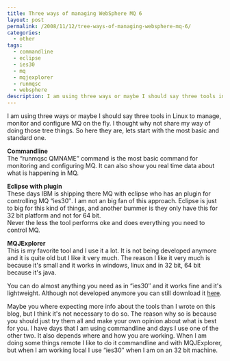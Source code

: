 ```yaml
---
title: Three ways of managing WebSphere MQ 6
layout: post
permalink: /2008/11/12/tree-ways-of-managing-websphere-mq-6/
categories:
  - other
tags:
  - commandline
  - eclipse
  - ies30
  - mq
  - mqjexplorer
  - runmqsc
  - websphere
description: I am using three ways or maybe I should say three tools in Linux to manage, monitor and configure MQ on the fly. I thought why not share my way of doing those tree things. So here they are, lets start with the most basic and standard one.
---
```

I am using three ways or maybe I should say three tools in Linux to manage, monitor and configure MQ on the fly. I thought why not share my way of doing those tree things. So here they are, lets start with the most basic and standard one.

**Commandline**  
The &#8220;runmqsc QMNAME&#8221; command is the most basic command for monitoring and configuring MQ. It can also show you real time data about what is happening in MQ.

**Eclipse with plugin**  
These days IBM is shipping there MQ with eclipse who has an plugin for controlling MQ &#8220;ies30&#8243;. I am not an big fan of this approach. Eclipse is just to big for this kind of things, and another bummer is they only have this for 32 bit platform and not for 64 bit.  
Never the less the tool performs oke and does everything you need to control MQ.

**MQJExplorer**  
This is my favorite tool and I use it a lot. It is not being developed anymore and it is quite old but I like it very much. The reason I like it very much is because it's small and it works in windows, linux and in 32 bit, 64 bit because it's java.

You can do almost anything you need as in &#8220;ies30&#8243; and it works fine and it's lightweight. Although not developed anymore you can still download it <a title="MQJExplorer" href="http://www.capitalware.biz/mq_tools.html" target="_blank">here</a>.

Maybe you where expecting more info about the tools than I wrote on this blog, but I think it's not necessary to do so. The reason why so is because you should just try them all and make your own opinion about what is best for you. I have days that I am using commandline and days I use one of the other two. It also depends where and how you are working. When I am doing some things remote I like to do it commandline and with MQJExplorer, but when I am working local I use &#8220;ies30&#8243; when I am on an 32 bit machine.